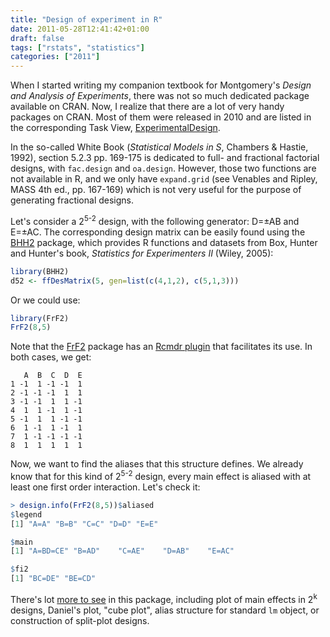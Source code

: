 ```yaml
---
title: "Design of experiment in R"
date: 2011-05-28T12:41:42+01:00
draft: false
tags: ["rstats", "statistics"]
categories: ["2011"]
---
```


When I started writing my companion textbook for Montgomery's *Design and Analysis of Experiments*, there was not so much dedicated package available on CRAN. Now, I realize that there are a lot of very handy packages on CRAN. Most of them were released in 2010 and are listed in the corresponding Task View, [ExperimentalDesign](http://cran.r-project.org/web/views/ExperimentalDesign.html).

In the so-called White Book (*Statistical Models in S*, Chambers & Hastie, 1992), section 5.2.3 pp. 169-175 is dedicated to full- and fractional factorial designs, with `fac.design` and `oa.design`. However, those two functions are not available in R, and we only have `expand.grid` (see Venables and Ripley, MASS 4th ed., pp. 167-169) which is not very useful for the purpose of generating fractional designs.

Let's consider a 2<sup>5-2</sup> design, with the following generator: D=±AB and E=±AC. The corresponding design matrix can be easily found using the [BHH2](http://cran.r-project.org/web/packages/BHH2/index.html) package, which provides R functions and datasets from Box, Hunter and Hunter's book, *Statistics for Experimenters II* (Wiley, 2005):

```r
library(BHH2)
d52 <- ffDesMatrix(5, gen=list(c(4,1,2), c(5,1,3)))
```

Or we could use:

```r
library(FrF2)
FrF2(8,5)
```

Note that the [FrF2](http://cran.r-project.org/web/packages/FrF2/index.html) package has an [Rcmdr plugin](http://cran.r-project.org/web/packages/RcmdrPlugin.DoE/index.html) that facilitates its use. In both cases, we get:

```
   A  B  C  D  E
1 -1  1 -1 -1  1
2 -1 -1 -1  1  1
3 -1 -1  1  1 -1
4  1  1 -1  1 -1
5 -1  1  1 -1 -1
6  1 -1  1 -1  1
7  1 -1 -1 -1 -1
8  1  1  1  1  1
```

Now, we want to find the aliases that this structure defines. We already know that for this kind of 2<sup>5-2</sup> design, every main effect is aliased with at least one first order interaction. Let's check it:

```r
> design.info(FrF2(8,5))$aliased
$legend
[1] "A=A" "B=B" "C=C" "D=D" "E=E"

$main
[1] "A=BD=CE" "B=AD"    "C=AE"    "D=AB"    "E=AC"   

$fi2
[1] "BC=DE" "BE=CD"
```

There's lot [more to see](http://rgm2.lab.nig.ac.jp/RGM2/func.php?rd_id=FrF2:FrF2-package) in this package, including plot of main effects in 2<sup>k</sup> designs, Daniel's plot, "cube plot", alias structure for standard `lm` object, or construction of split-plot designs.
